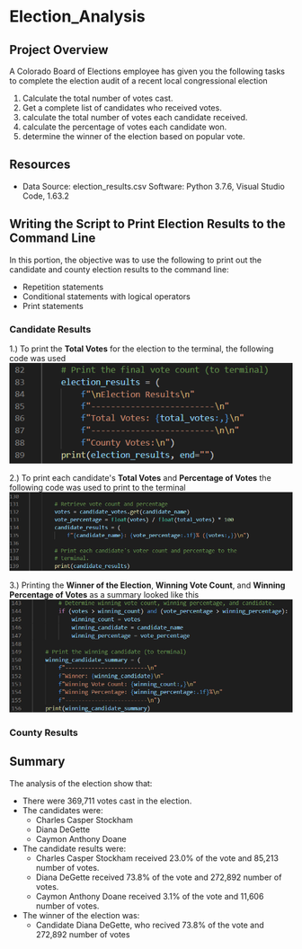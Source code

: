 # Election_Analysis

## Project Overview
A Colorado Board of Elections employee has given you the following tasks to complete the election audit of a recent local congressional election

1. Calculate the total number of votes cast.
2. Get a complete list of candidates who received votes.
3. calculate the total number of votes each candidate received.
4. calculate the percentage of votes each candidate won.
5. determine the winner of the election based on popular vote.

## Resources
- Data Source: election_results.csv
 Software: Python 3.7.6, Visual Studio Code, 1.63.2
 
 ## Writing the Script to Print Election Results to the Command Line
 In this portion, the objective was to use the following to print out the candidate and county election results to the command line:
   - Repetition statements
   - Conditional statements with logical operators
   - Print statements
### Candidate Results   
1.) To print the **Total Votes** for the election to the terminal, the following code was used
![Print_TotalVotes_To_Terminal.png](https://github.com/Paul-Lecander/Election_Analysis/blob/main/Print_TotalVotes_To_Terminal.png)

2.) To print each candidate's **Total Votes** and **Percentage of Votes** the following code was used to print to the terminal
![CandidateVotes_PercentageVotes](https://github.com/Paul-Lecander/Election_Analysis/blob/main/CandidateVotes_PercentageVotes.png)

3.) Printing the **Winner of the Election**, **Winning Vote Count**, and **Winning Percentage of Votes** as a summary looked like this
![CandidateSummary](https://github.com/Paul-Lecander/Election_Analysis/blob/main/CandidateSummary.png)

### County Results 
 
 ## Summary
 The analysis of the election show that:
 - There were 369,711 votes cast in the election.
 - The candidates were:
    - Charles Casper Stockham
    - Diana DeGette
    - Caymon Anthony Doane
 - The candidate results were:
    - Charles Casper Stockham received 23.0% of the vote and 85,213 number of votes.
    - Diana DeGette received 73.8% of the vote and 272,892 number of votes.
    - Caymon Anthony Doane received 3.1% of the vote and 11,606 number of votes.
- The winner of the election was:
    - Candidate Diana DeGette, who recived 73.8% of the vote and 272,892 number of votes

